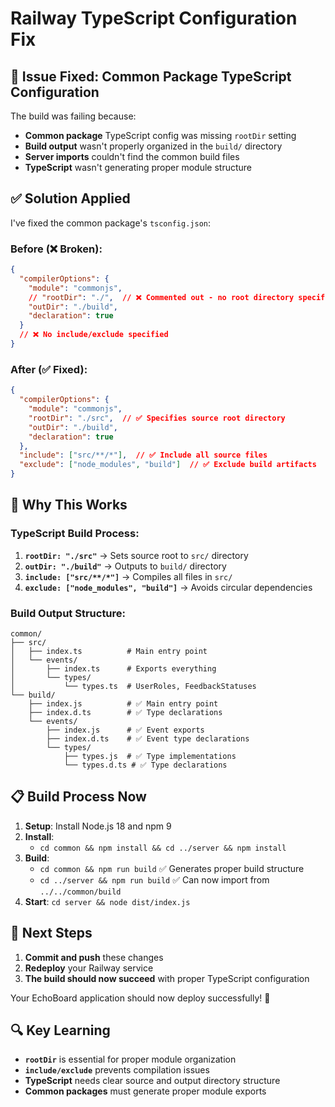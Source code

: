 # Railway TypeScript Configuration Fix

## 🚨 Issue Fixed: Common Package TypeScript Configuration

The build was failing because:
- **Common package** TypeScript config was missing `rootDir` setting
- **Build output** wasn't properly organized in the `build/` directory
- **Server imports** couldn't find the common build files
- **TypeScript** wasn't generating proper module structure

## ✅ Solution Applied

I've fixed the common package's `tsconfig.json`:

### **Before (❌ Broken):**
```json
{
  "compilerOptions": {
    "module": "commonjs",
    // "rootDir": "./",  // ❌ Commented out - no root directory specified
    "outDir": "./build",
    "declaration": true
  }
  // ❌ No include/exclude specified
}
```

### **After (✅ Fixed):**
```json
{
  "compilerOptions": {
    "module": "commonjs",
    "rootDir": "./src",  // ✅ Specifies source root directory
    "outDir": "./build",
    "declaration": true
  },
  "include": ["src/**/*"],  // ✅ Include all source files
  "exclude": ["node_modules", "build"]  // ✅ Exclude build artifacts
}
```

## 🎯 Why This Works

### **TypeScript Build Process:**
1. **`rootDir: "./src"`** → Sets source root to `src/` directory
2. **`outDir: "./build"`** → Outputs to `build/` directory
3. **`include: ["src/**/*"]`** → Compiles all files in `src/`
4. **`exclude: ["node_modules", "build"]`** → Avoids circular dependencies

### **Build Output Structure:**
```
common/
├── src/
│   ├── index.ts          # Main entry point
│   └── events/
│       ├── index.ts      # Exports everything
│       └── types/
│           └── types.ts  # UserRoles, FeedbackStatuses
└── build/
    ├── index.js          # ✅ Main entry point
    ├── index.d.ts        # ✅ Type declarations
    └── events/
        ├── index.js      # ✅ Event exports
        ├── index.d.ts    # ✅ Event type declarations
        └── types/
            ├── types.js  # ✅ Type implementations
            └── types.d.ts # ✅ Type declarations
```

## 📋 Build Process Now

1. **Setup**: Install Node.js 18 and npm 9
2. **Install**: 
   - `cd common && npm install && cd ../server && npm install`
3. **Build**: 
   - `cd common && npm run build` ✅ Generates proper build structure
   - `cd ../server && npm run build` ✅ Can now import from `../../common/build`
4. **Start**: `cd server && node dist/index.js`

## 🚀 Next Steps

1. **Commit and push** these changes
2. **Redeploy** your Railway service
3. **The build should now succeed** with proper TypeScript configuration

Your EchoBoard application should now deploy successfully! 🎉

## 🔍 Key Learning

- **`rootDir`** is essential for proper module organization
- **`include/exclude`** prevents compilation issues
- **TypeScript** needs clear source and output directory structure
- **Common packages** must generate proper module exports
